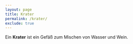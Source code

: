 ```yaml
---
layout: page
title: Krater
permalink: /krater/
exclude: true
---
```


Ein **Krater** ist ein Gefäß zum Mischen von Wasser und Wein. 
